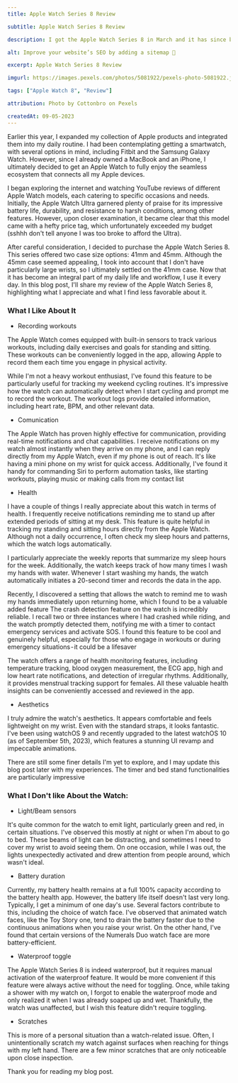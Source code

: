 ```yaml
---
title: Apple Watch Series 8 Review

subtitle: Apple Watch Series 8 Review

description: I got the Apple Watch Series 8 in March and it has since become an integral part of my daily workflow

alt: Improve your website’s SEO by adding a sitemap 🎉

excerpt: Apple Watch Series 8 Review

imgurl: https://images.pexels.com/photos/5081922/pexels-photo-5081922.jpeg?auto=compress&cs=tinysrgb&w=1260&h=750&dpr=2

tags: ["Apple Watch 8", "Review"]

attribution: Photo by Cottonbro on Pexels

createdAt: 09-05-2023
---
```


Earlier this year, I expanded my collection of Apple products and integrated them into my daily routine. I had been contemplating getting a smartwatch, with several options in mind, including Fitbit and the Samsung Galaxy Watch. However, since I already owned a MacBook and an iPhone, I ultimately decided to get an Apple Watch to fully enjoy the seamless ecosystem that connects all my Apple devices.

I began exploring the internet and watching YouTube reviews of different Apple Watch models, each catering to specific occasions and needs. Initially, the Apple Watch Ultra garnered plenty of praise for its impressive battery life, durability, and resistance to harsh conditions, among other features. However, upon closer examination, it became clear that this model came with a hefty price tag, which unfortunately exceeded my budget (sshhh don't tell anyone I was too broke to afford the Ultra).

After careful consideration, I decided to purchase the Apple Watch Series 8. This series offered two case size options: 41mm and 45mm. Although the 45mm case seemed appealing, I took into account that I don't have particularly large wrists, so I ultimately settled on the 41mm case.
Now that it has become an integral part of my daily life and workflow, I use it every day. In this blog post, I'll share my review of the Apple Watch Series 8, highlighting what I appreciate and what I find less favorable about it.

### What I Like About It
- Recording workouts

The Apple Watch comes equipped with built-in sensors to track various workouts, including daily exercises and goals for standing and sitting. These workouts can be conveniently logged in the app, allowing Apple to record them each time you engage in physical activity. 

While I'm not a heavy workout enthusiast, I've found this feature to be particularly useful for tracking my weekend cycling routines. It's impressive how the watch can automatically detect when I start cycling and prompt me to record the workout. The workout logs provide detailed information, including heart rate, BPM, and other relevant data.

- Comunication

The Apple Watch has proven highly effective for communication, providing real-time notifications and chat capabilities. I receive notifications on my watch almost instantly when they arrive on my phone, and I can reply directly from my Apple Watch, even if my phone is out of reach. It's like having a mini phone on my wrist for quick access. Additionally, I've found it handy for commanding Siri to perform automation tasks, like starting workouts, playing music or making calls from my contact list

- Health

I have a couple of things I really appreciate about this watch in terms of health. I frequently receive notifications reminding me to stand up after extended periods of sitting at my desk. This feature is quite helpful in tracking my standing and sitting hours directly from the Apple Watch.
Although not a daily occurrence, I often check my sleep hours and patterns, which the watch logs automatically. 

I particularly appreciate the weekly reports that summarize my sleep hours for the week. Additionally, the watch keeps track of how many times I wash my hands with water. Whenever I start washing my hands, the watch automatically initiates a 20-second timer and records the data in the app. 

Recently, I discovered a setting that allows the watch to remind me to wash my hands immediately upon returning home, which I found to be a valuable added feature
The crash detection feature on the watch is incredibly reliable. I recall two or three instances where I had crashed while riding, and the watch promptly detected them, notifying me with a timer to contact emergency services and activate SOS. I found this feature to be cool and genuinely helpful, especially for those who engage in workouts or during emergency situations - it could be a lifesaver

The watch offers a range of health monitoring features, including temperature tracking, blood oxygen measurement, the ECG app, high and low heart rate notifications, and detection of irregular rhythms. Additionally, it provides menstrual tracking support for females. All these valuable health insights can be conveniently accessed and reviewed in the app.

- Aesthetics

I truly admire the watch's aesthetics. It appears comfortable and feels lightweight on my wrist. Even with the standard straps, it looks fantastic. I've been using watchOS 9 and recently upgraded to the latest watchOS 10 (as of September 5th, 2023), which features a stunning UI revamp and impeccable animations. 

There are still some finer details I'm yet to explore, and I may update this blog post later with my experiences. The timer and bed stand functionalities are particularly impressive

### What I Don't like About the Watch:
- Light/Beam sensors

It's quite common for the watch to emit light, particularly green and red, in certain situations. I've observed this mostly at night or when I'm about to go to bed. These beams of light can be distracting, and sometimes I need to cover my wrist to avoid seeing them. 
On one occasion, while I was out, the lights unexpectedly activated and drew attention from people around, which wasn't ideal.

- Battery duration

Currently, my battery health remains at a full 100% capacity according to the battery health app. However, the battery life itself doesn't last very long. Typically, I get a minimum of one day's use. Several factors contribute to this, including the choice of watch face. I've observed that animated watch faces, like the Toy Story one, tend to drain the battery faster due to the continuous animations when you raise your wrist. On the other hand, I've found that certain versions of the Numerals Duo watch face are more battery-efficient.

- Waterproof toggle

The Apple Watch Series 8 is indeed waterproof, but it requires manual activation of the waterproof feature. It would be more convenient if this feature were always active without the need for toggling. Once, while taking a shower with my watch on, I forgot to enable the waterproof mode and only realized it when I was already soaped up and wet. Thankfully, the watch was unaffected, but I wish this feature didn't require toggling.

- Scratches

This is more of a personal situation than a watch-related issue. Often, I unintentionally scratch my watch against surfaces when reaching for things with my left hand. There are a few minor scratches that are only noticeable upon close inspection.

Thank you for reading my blog post.